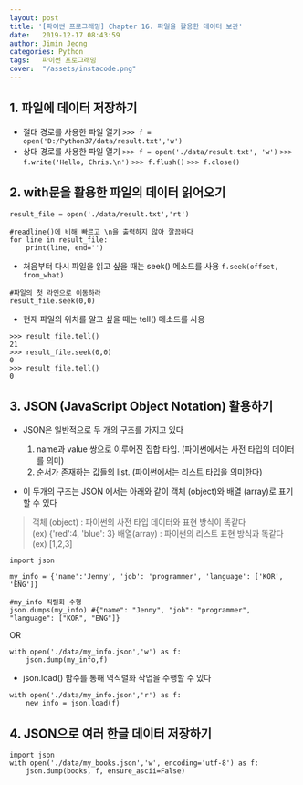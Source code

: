 ```yaml
---
layout: post
title: '[파이썬 프로그래밍] Chapter 16. 파일을 활용한 데이터 보관'
date:   2019-12-17 08:43:59
author: Jimin Jeong
categories: Python
tags:	파이썬 프로그래밍
cover:  "/assets/instacode.png"
---
```


## 1. 파일에 데이터 저장하기
- 절대 경로를 사용한 파일 열기
`>>> f = open('D:/Python37/data/result.txt','w')`
- 상대 경로를 사용한 파일 열기
`>>> f = open('./data/result.txt', 'w')`
`>>> f.write('Hello, Chris.\n')`
`>>> f.flush()`
`>>> f.close()`

## 2. with문을 활용한 파일의 데이터 읽어오기
```
result_file = open('./data/result.txt','rt')

#readline()에 비해 빠르고 \n을 출력하지 않아 깔끔하다
for line in result_file:
	print(line, end='')
```

- 처음부터 다시 파일을 읽고 싶을 때는 seek() 메소드를 사용
`f.seek(offset, from_what)`
```
#파일의 첫 라인으로 이동하라
result_file.seek(0,0)
```

- 현재 파일의 위치를 알고 싶을 때는 tell() 메소드를 사용
```
>>> result_file.tell()
21
>>> result_file.seek(0,0)
0
>>> result_file.tell()
0
```

## 3. JSON (JavaScript Object Notation) 활용하기
- JSON은 일반적으로 두 개의 구조를 가지고 있다
	1. name과 value 쌍으로 이루어진 집합 타입. (파이썬에서는 사전 타입의 데이터를 의미)
	2. 순서가 존재하는 값들의 list. (파이썬에서는 리스트 타입을 의미한다)

- 이 두개의 구조는 JSON 에서는 아래와 같이 객체 (object)와 배열 (array)로 표기할 수 있다
> 객체 (object) : 파이썬의 사전 타입 데이터와 표현 방식이 똑같다  
			(ex) {'red':4, 'blue': 3}
> 배열(array) : 파이썬의 리스트 표현 방식과 똑같다  
			(ex) [1,2,3]

```
import json

my_info = {'name':'Jenny', 'job': 'programmer', 'language': ['KOR', 'ENG']}

#my_info 직렬화 수행
json.dumps(my_info) #{"name": "Jenny", "job": "programmer", "language": ["KOR", "ENG"]}
```
OR
```
with open('./data/my_info.json','w') as f:
	json.dump(my_info,f)
```

- json.load() 함수를 통해 역직렬화 작업을 수행할 수 있다
```
with open('./data/my_info.json','r') as f:
	new_info = json.load(f)
```

## 4. JSON으로 여러 한글 데이터 저장하기
```
import json
with open('./data/my_books.json','w', encoding='utf-8') as f:
	json.dump(books, f, ensure_ascii=False)
```
